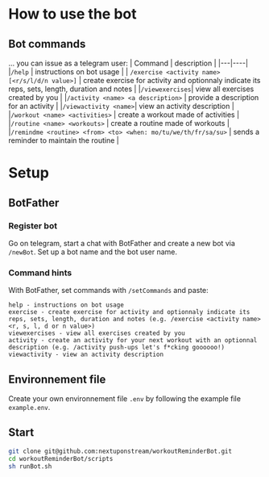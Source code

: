 # How to use the bot
## Bot commands
... you can issue as a telegram user:
| Command | description |
|---|----|
|`/help` | instructions on bot usage |
| `/exercise <activity name> [<r/s/l/d/n value>]` | create exercise for activity and optionnaly indicate its reps, sets, length, duration and notes |
|`/viewexercises`| view all exercises created by you |
|`/activity <name> <a description>` | provide a description for an activity |
|`/viewactivity <name>`| view an activity description |
|`/workout <name> <activities>` | create a workout made of activities |
|`/routine <name> <workouts>` | create a routine made of workouts |
|`/remindme <routine> <from> <to> <when: mo/tu/we/th/fr/sa/su>` | sends a reminder to maintain the routine |

# Setup
## BotFather
### Register bot
Go on telegram, start a chat with BotFather and create a new bot via `/newBot`. Set up a bot name and the bot user name.
### Command hints
With BotFather, set commands with `/setCommands` and paste:
```
help - instructions on bot usage
exercise - create exercise for activity and optionnaly indicate its reps, sets, length, duration and notes (e.g. /exercise <activity name> <r, s, l, d or n value>)
viewexercises - view all exercises created by you
activity - create an activity for your next workout with an optionnal description (e.g. /activity push-ups let's f*cking goooooo!)
viewactivity - view an activity description
```
## Environnement file
Create your own environnement file `.env` by following the example file `example.env`.
## Start
```bash
git clone git@github.com:nextuponstream/workoutReminderBot.git
cd workoutReminderBot/scripts
sh runBot.sh
```
